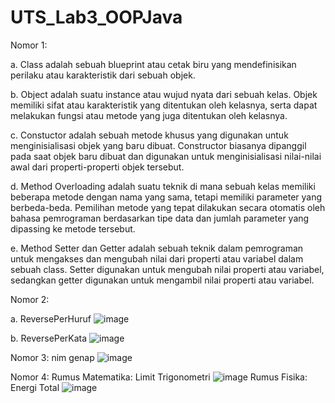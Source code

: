 # UTS_Lab3_OOPJava
Nomor 1:

a.	Class adalah sebuah blueprint atau cetak biru yang mendefinisikan perilaku atau karakteristik dari sebuah objek. 

b.	Object adalah suatu instance atau wujud nyata dari sebuah kelas. Objek memiliki sifat atau karakteristik yang ditentukan oleh kelasnya, serta dapat melakukan fungsi atau metode yang juga ditentukan oleh kelasnya. 

c.	Constuctor adalah sebuah metode khusus yang digunakan untuk menginisialisasi objek yang baru dibuat. Constructor biasanya dipanggil pada saat objek baru dibuat dan digunakan untuk menginisialisasi nilai-nilai awal dari properti-properti objek tersebut. 

d.	Method Overloading adalah suatu teknik di mana sebuah kelas memiliki beberapa metode dengan nama yang sama, tetapi memiliki parameter yang berbeda-beda. Pemilihan metode yang tepat dilakukan secara otomatis oleh bahasa pemrograman berdasarkan tipe data dan jumlah parameter yang dipassing ke metode tersebut. 

e.	Method Setter dan Getter adalah sebuah teknik dalam pemrograman untuk mengakses dan mengubah nilai dari properti atau variabel dalam sebuah class. Setter digunakan untuk mengubah nilai properti atau variabel, sedangkan getter digunakan untuk mengambil nilai properti atau variabel.


Nomor 2:

  a. ReversePerHuruf
  ![image](https://github.com/putridriyani/UTS_Lab3_OOPJava/assets/114595104/cca7528c-6bae-4636-a2ee-b3917bd3a27c)

  b. ReversePerKata
  ![image](https://github.com/putridriyani/UTS_Lab3_OOPJava/assets/114595104/9322cfeb-b1d6-42c1-ac1b-ca95d0cc4e71)

Nomor 3: nim genap
![image](https://user-images.githubusercontent.com/114595104/236165376-b3a46720-2326-40db-af5b-e593b0632d15.png)


Nomor 4: 
  Rumus Matematika: Limit Trigonometri
  ![image](https://user-images.githubusercontent.com/114595104/236225618-336f2ccf-bc73-443c-915f-d17ca8182266.png)
  Rumus Fisika: Energi Total
  ![image](https://github.com/putridriyani/UTS_Lab3_OOPJava/assets/114595104/76075644-f61e-4d39-b928-b4b449157af1)



